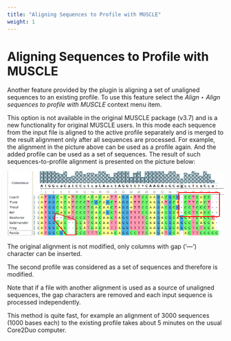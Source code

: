 ```yaml
---
title: "Aligning Sequences to Profile with MUSCLE"
weight: 1
---
```



# Aligning Sequences to Profile with MUSCLE

Another feature provided by the plugin is aligning a set of unaligned sequences to an existing profile. To use this feature select the _Align ‣ Align sequences to profile with MUSCLE_ context menu item.

This option is not available in the original MUSCLE package (v3.7) and is a new functionality for original MUSCLE users. In this mode each sequence from the input file is aligned to the active profile separately and is merged to the result alignment only after all sequences are processed. For example, the alignment in the picture above can be used as a profile again. And the added profile can be used as a set of sequences. The result of such sequences-to-profile alignment is presented on the picture below:


![](/images/65930839/65930840.png)

The original alignment is not modified, only columns with gap (‘—’) character can be inserted.

The second profile was considered as a set of sequences and therefore is modified.

Note that if a file with another alignment is used as a source of unaligned sequences, the gap characters are removed and each input sequence is processed independently.

This method is quite fast, for example an alignment of 3000 sequences (1000 bases each) to the existing profile takes about 5 minutes on the usual Core2Duo computer.
